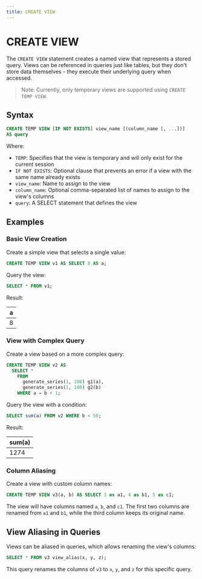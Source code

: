 ```yaml
---
title: CREATE VIEW
---
```


# CREATE VIEW

The `CREATE VIEW` statement creates a named view that represents a stored query. Views can be referenced in queries just like tables, but they don't store data themselves - they execute their underlying query when accessed.

> Note: Currently, only temporary views are supported using `CREATE TEMP VIEW`.

## Syntax

```sql
CREATE TEMP VIEW [IF NOT EXISTS] view_name [(column_name [, ...])]
AS query
```

Where:
- `TEMP`: Specifies that the view is temporary and will only exist for the current session
- `IF NOT EXISTS`: Optional clause that prevents an error if a view with the same name already exists
- `view_name`: Name to assign to the view
- `column_name`: Optional comma-separated list of names to assign to the view's columns
- `query`: A SELECT statement that defines the view

## Examples

### Basic View Creation

Create a simple view that selects a single value:

```sql
CREATE TEMP VIEW v1 AS SELECT 8 AS a;
```

Query the view:

```sql
SELECT * FROM v1;
```

Result:

| a |
|---|
| 8 |

### View with Complex Query

Create a view based on a more complex query:

```sql
CREATE TEMP VIEW v2 AS
  SELECT *
    FROM
      generate_series(1, 100) g1(a),
      generate_series(1, 100) g2(b)
    WHERE a = b + 1;
```

Query the view with a condition:

```sql
SELECT sum(a) FROM v2 WHERE b < 50;
```

Result:

| sum(a) |
|--------|
| 1274   |

### Column Aliasing

Create a view with custom column names:

```sql
CREATE TEMP VIEW v3(a, b) AS SELECT 3 as a1, 4 as b1, 5 as c1;
```

The view will have columns named `a`, `b`, and `c1`. The first two columns are renamed from `a1` and `b1`, while the third column keeps its original name.

## View Aliasing in Queries

Views can be aliased in queries, which allows renaming the view's columns:

```sql
SELECT * FROM v3 view_alias(x, y, z);
```

This query renames the columns of `v3` to `x`, `y`, and `z` for this specific query.

